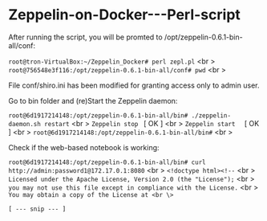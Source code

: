 # Zeppelin-on-Docker---Perl-script


After running the script, you will be promted to /opt/zeppelin-0.6.1-bin-all/conf:

``root@tron-VirtualBox:~/Zeppelin_Docker# perl zepl.pl`` <br \>
``root@756548e3f116:/opt/zeppelin-0.6.1-bin-all/conf# pwd`` <br \>


File conf/shiro.ini has been modified  for granting access only to admin user.

Go to bin folder and (re)Start the Zeppelin daemon:

``root@6d1917214148:/opt/zeppelin-0.6.1-bin-all/bin# ./zeppelin-daemon.sh restart``  <br \>
``Zeppelin stop ``                                             [  OK  ]  <br \>
``Zeppelin start  ``                                           [  OK  ] <br \>
``root@6d1917214148:/opt/zeppelin-0.6.1-bin-all/bin#``  <br \>

Check if the web-based notebook is working:

``root@6d1917214148:/opt/zeppelin-0.6.1-bin-all/bin# curl http://admin:password1@172.17.0.1:8080``  <br \>
``<!doctype html><!--`` <br \>
``Licensed under the Apache License, Version 2.0 (the "License");`` <br \>
``you may not use this file except in compliance with the License.``  <br \>
``You may obtain a copy of the License at <br \>``


``[ --- snip --- ]`` 

